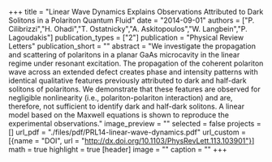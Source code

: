 +++
title = "Linear Wave Dynamics Explains Observations Attributed to Dark Solitons in a Polariton Quantum Fluid"
date = "2014-09-01"
authors = ["P. Cilibrizzi","H. Ohadi","T. Ostatnicky","A. Askitopoulos","W. Langbein","P. Lagoudakis"]
publication_types = ["2"]
publication = "Physical Review Letters"
publication_short = ""
abstract = "We investigate the propagation and scattering of polaritons in a planar GaAs microcavity in the linear regime under resonant excitation. The propagation of the coherent polariton wave across an extended defect creates phase and intensity patterns with identical qualitative features previously attributed to dark and half-dark solitons of polaritons. We demonstrate that these features are observed for negligible nonlinearity (i.e., polariton-polariton interaction) and are, therefore, not sufficient to identify dark and half-dark solitons. A linear model based on the Maxwell equations is shown to reproduce the experimental observations."
image_preview = ""
selected = false
projects = []
url_pdf = "./files/pdf/PRL14-linear-wave-dynamics.pdf"
url_custom = [{name = "DOI", url = "http://dx.doi.org/10.1103/PhysRevLett.113.103901"}]
math = true
highlight = true
[header]
image = ""
caption = ""
+++
